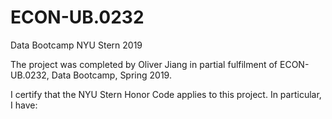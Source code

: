 # ECON-UB.0232
Data Bootcamp NYU Stern 2019

The project was completed by Oliver Jiang in partial fulfilment of ECON-UB.0232, Data Bootcamp, Spring 2019. 

I certify that the NYU Stern Honor Code applies to this project. In particular, I have: 
